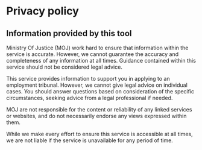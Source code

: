 # Privacy policy
<h2 class="legend">Information provided by this tool</h2>
Ministry Of Justice (MOJ) work hard to ensure that information within the service is accurate. However, we cannot guarantee the accuracy and completeness of any information at all times. Guidance contained within this service should not be considered legal advice.

This service provides information to support you in applying to an employment tribunal. However, we cannot give legal advice on individual cases. You should answer questions based on consideration of the specific circumstances, seeking advice from a legal professional if needed.

MOJ are not responsible for the content or reliability of any linked services or websites, and do not necessarily endorse any views expressed within them.

While we make every effort to ensure this service is accessible at all times, we are not liable if the service is unavailable for any period of time.
